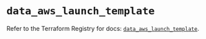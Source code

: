 # `data_aws_launch_template`

Refer to the Terraform Registry for docs: [`data_aws_launch_template`](https://registry.terraform.io/providers/hashicorp/aws/6.7.0/docs/data-sources/launch_template).
